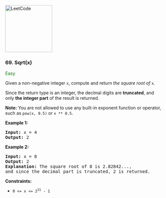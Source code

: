 <a href="https://leetcode.com/problems/sqrtx/">
    <img src="https://assets.leetcode.com/static_assets/public/webpack_bundles/images/logo-dark.e99485d9b.svg"
        style="width:150px" alt="LeetCode"/>
</a>

### 69. Sqrt(x)

<span style="color:green">Easy</span>

Given a non-negative integer `x`, compute and return _the square root of_ `x`.

Since the return type is an integer, the decimal digits are __truncated__, and
only __the integer part__ of the result is returned.

__Note:__ You are not allowed to use any built-in exponent function or operator,
such as `pow(x, 0.5)` or `x ** 0.5`.

__Example 1:__
<pre>
<b>Input:</b> x = 4
<b>Output:</b> 2
</pre>

__Example 2:__
<pre>
<b>Input:</b> x = 8
<b>Output:</b> 2
<b>Explanation:</b> The square root of 8 is 2.82842..., 
and since the decimal part is truncated, 2 is returned.
</pre>

__Constraints:__

* <code>0 <= x <= 2<sup>31</sup> - 1</code>
